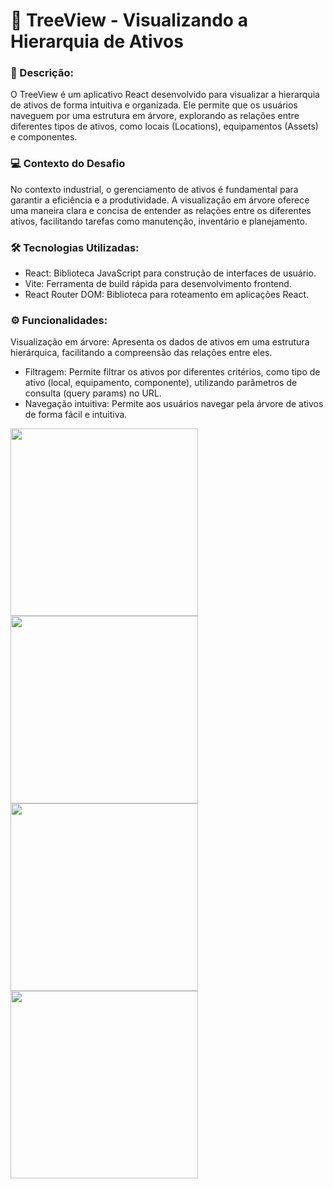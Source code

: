 # 🌲 TreeView - Visualizando a Hierarquia de Ativos

### 📄 Descrição:

O TreeView é um aplicativo React desenvolvido para visualizar a hierarquia de ativos de forma intuitiva e organizada. Ele permite que os usuários naveguem por uma estrutura em árvore, explorando as relações entre diferentes tipos de ativos, como locais (Locations), equipamentos (Assets) e componentes.

### 💻 Contexto do Desafio

No contexto industrial, o gerenciamento de ativos é fundamental para garantir a eficiência e a produtividade. A visualização em árvore oferece uma maneira clara e concisa de entender as relações entre os diferentes ativos, facilitando tarefas como manutenção, inventário e planejamento.

### 🛠️ Tecnologias Utilizadas:

- React: Biblioteca JavaScript para construção de interfaces de usuário.
- Vite: Ferramenta de build rápida para desenvolvimento frontend.
- React Router DOM: Biblioteca para roteamento em aplicações React.

### ⚙️ Funcionalidades:

Visualização em árvore: Apresenta os dados de ativos em uma estrutura hierárquica, facilitando a compreensão das relações entre eles.
- Filtragem: Permite filtrar os ativos por diferentes critérios, como tipo de ativo (local, equipamento, componente), utilizando parâmetros de consulta (query params) no URL.
- Navegação intuitiva: Permite aos usuários navegar pela árvore de ativos de forma fácil e intuitiva.

<img src="https://github.com/user-attachments/assets/e443a62d-5520-4463-950c-3715e564b33a" height="300px" />
<img src="https://github.com/user-attachments/assets/a2008944-7d88-41f5-a7fb-3a3b0f026209" height="300px" />
<img src="https://github.com/user-attachments/assets/f5d018f9-aa68-435d-ba37-75c4063b51e1" height="300px" />
<img src="https://github.com/user-attachments/assets/542e5673-58b1-49d7-8ba8-9ffa347a5785" height="300px" />
